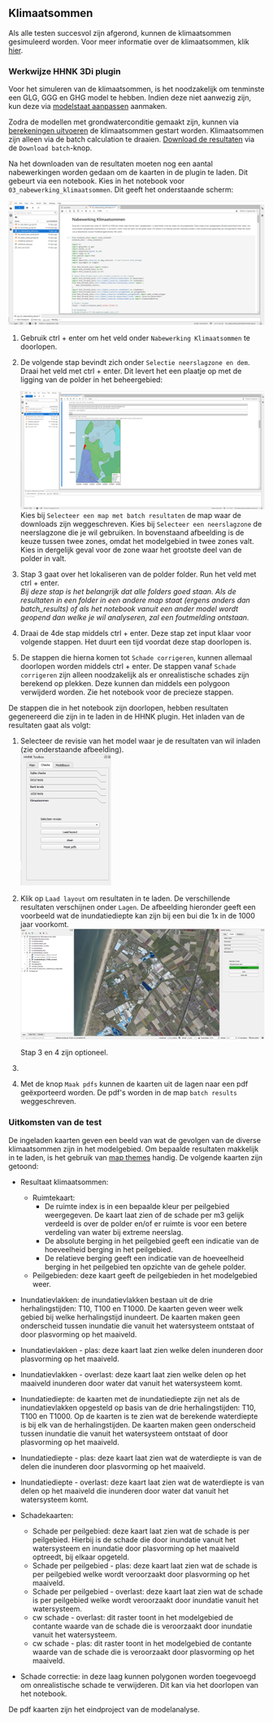 ## **Klimaatsommen**
Als alle testen succesvol zijn afgerond, kunnen de klimaatsommen gesimuleerd worden. Voor meer informatie over de klimaatsommen, klik [hier](..\3_achtergronden_en_uitgangspunten\g_achtergrond_klimaatsommen\1_achtergrond_klimaatsommen.md).

### **Werkwijze HHNK 3Di plugin**
Voor het simuleren van de klimaatsommen, is het noodzakelijk om tenminste een GLG, GGG en GHG model te hebben. Indien deze niet aanwezig zijn, kun deze via [modelstaat aanpassen](d_modelstaat_aanpassen.md) aanmaken.

Zodra de modellen met grondwaterconditie gemaakt zijn, kunnen via [berekeningen uitvoeren](e_berekeningen_uitvoeren.md) de klimaatsommen gestart worden. Klimaatsommen zijn alleen via de batch calculation te draaien. [Download de resultaten](f_downloaden_resultaten.md) via de ```Download batch```-knop.

Na het downloaden van de resultaten moeten nog een aantal nabewerkingen worden gedaan om de kaarten in de plugin te laden. Dit gebeurt via een notebook. Kies in het notebook voor ``03_nabewerking_klimaatsommen``. Dit geeft het onderstaande scherm:

![Alt text](../../images/2_werkwijze_bwn/g_klimaatsommen/1_nabewerking_klimaatsommen.png)

<!-- #TODO updaten tekst in notebook <span style="color:red"> BvL: tekst onder nabewerking klimaatsommen niet meer up to date? Ik kan de map 01. DAMO en HDB niet vinden. 01_source_data wel. </span>-->

1. Gebruik ctrl + enter om het veld onder ``Nabewerking Klimaatsommen`` te doorlopen. 
2. De volgende stap bevindt zich onder ``Selectie neerslagzone en dem``. Draai het veld met ctrl + enter. Dit levert het een plaatje op met de ligging van de polder in het beheergebied:

    ![Alt text](../../images/2_werkwijze_bwn/g_klimaatsommen/2_nabewerking_klimaatsommen.png)
    Kies bij ``Selecteer een map met batch resultaten`` de map waar de downloads zijn weggeschreven.
    Kies bij ``Selecteer een neerslagzone`` de neerslagzone die je wil gebruiken. In bovenstaand afbeelding is de keuze tussen twee zones, omdat het modelgebied in twee zones valt. Kies in dergelijk geval voor de zone waar het grootste deel van de polder in valt.
3. Stap 3 gaat over het lokaliseren van de polder folder. Run het veld  met ctrl + enter. <br>
*Bij deze stap is het belangrijk dat alle folders goed staan. Als de resultaten in een folder in een andere map staat (ergens anders dan batch_results) of als het notebook vanuit een ander model wordt geopend dan welke je wil analyseren, zal een foutmelding ontstaan.*
4. Draai de 4de stap middels ctrl + enter. Deze stap zet input klaar voor volgende stappen. Het duurt een tijd voordat deze stap doorlopen is. <br>
<!--*Het klaarzetten van de input kan alleen via de server van HHNK plaatsvinden.* Opmerking van Bart, is dat zo, nee toch?-->
5. De stappen die hierna komen tot ``Schade corrigeren``, kunnen allemaal doorlopen worden middels ctrl + enter. De stappen vanaf ``Schade corrigeren`` zijn alleen noodzakelijk als er onrealistische schades zijn berekend op plekken. Deze kunnen dan middels een polygoon verwijderd worden. Zie het notebook voor de precieze stappen.

De stappen die in het notebook zijn doorlopen, hebben resultaten gegenereerd die zijn in te laden in de HHNK plugin. Het inladen van de resultaten gaat als volgt:
1. Selecteer de revisie van het model waar je de resultaten van wil inladen (zie onderstaande afbeelding).<br>
![Alt text](../../images/3_achtergronden_en_uitgangspunten/g_klimaatsommen/1_inladen_checks_klimaatsommen.png)
2. Klik op ``Laad layout`` om resultaten in te laden. De verschillende resultaten verschijnen onder ``Lagen``. De afbeelding hieronder geeft een voorbeeld wat de inundatiediepte kan zijn bij een bui die 1x in de 1000 jaar voorkomt.<br>
![Alt text](../../images/3_achtergronden_en_uitgangspunten/g_klimaatsommen/2_inladen_checks_klimaatsommen.png)

    Stap 3 en 4 zijn optioneel.

3. <!-- TODO<span style="color:red"> BvL: TODO clean werkt niet </span>-->

4. Met de knop ``Maak pdfs`` kunnen de kaarten uit de lagen naar een pdf geëxporteerd worden. De pdf's worden in de map ``batch results`` weggeschreven. <!-- TODO<span style="color:red"> TODO: BvL: alle kaarten zijn hetzelfde... Is dit een bekende fout?</span>-->

### **Uitkomsten van de test**
De ingeladen kaarten geven een beeld van wat de gevolgen van de diverse klimaatsommen zijn in het modelgebied. Om bepaalde resultaten makkelijk in te laden, is het gebruik van [map themes](b_project_starten.md#5-map-themes) handig. De volgende kaarten zijn getoond:
* Resultaat klimaatsommen: 
    - Ruimtekaart: 
        - De ruimte index is in een bepaalde kleur per peilgebied weergegeven. De kaart laat zien of de schade per m3 gelijk verdeeld is over de polder en/of er ruimte is voor een betere verdeling van water bij extreme neerslag.
        - De absolute berging in het peilgebied geeft een indicatie van de hoeveelheid berging in het peilgebied.<br>
        - De relatieve berging geeft een indicatie van de hoeveelheid berging in het peilgebied ten opzichte van de gehele polder.
    - Peilgebieden: deze kaart geeft de peilgebieden in het modelgebied weer.

* Inundatievlakken: de inundatievlakken bestaan uit de drie herhalingstijden: T10, T100 en T1000. De kaarten geven weer welk gebied bij welke herhalingstijd inundeert. De kaarten maken geen onderscheid tussen inundatie die vanuit het watersysteem ontstaat of door plasvorming op het maaiveld. 

* Inundatievlakken - plas: deze kaart laat zien welke delen inunderen door plasvorming op het maaiveld.

* Inundatievlakken - overlast: deze kaart laat zien welke delen op het maaiveld inunderen door water dat vanuit het watersysteem komt.

* Inundatiediepte: de kaarten met de inundatiediepte zijn net als de inundatievlakken opgesteld op basis van de drie herhalingstijden: T10, T100 en T1000. Op de kaarten is te zien wat de berekende waterdiepte is bij elk van de herhalingstijden. De kaarten maken geen onderscheid tussen inundatie die vanuit het watersysteem ontstaat of door plasvorming op het maaiveld. 

* Inundatiediepte - plas: deze kaart laat zien wat de waterdiepte is van de delen die inunderen door plasvorming op het maaiveld.

* Inundatiediepte - overlast: deze kaart laat zien wat de waterdiepte is van delen op het maaiveld die inunderen door water dat vanuit het watersysteem komt.

<!-- TODO<span style="color:red"> BvL: *Waterstand genereert geen kaarten. Klopt dit?</span>-->

* Schadekaarten:
    - Schade per peilgebied: deze kaart laat zien wat de schade is per peilgebied. Hierbij is de schade die door inundatie vanuit het watersysteem en inundatie door plasvorming op het maaiveld optreedt, bij elkaar opgeteld.
    - Schade per peilgebied - plas: deze kaart laat zien wat de schade is per peilgebied welke wordt veroorzaakt door plasvorming op het maaiveld. 
    - Schade per peilgebied - overlast: deze kaart laat zien wat de schade is per peilgebied welke wordt veroorzaakt door inundatie vanuit het watersysteem. 
    - cw schade - overlast: dit raster toont in het modelgebied de contante waarde van de schade die is veroorzaakt door inundatie vanuit het watersysteem.
    - cw schade - plas: dit raster toont in het modelgebied de contante waarde van de schade die is veroorzaakt door plasvorming op het maaiveld.
    
* Schade correctie: in deze laag kunnen polygonen worden toegevoegd om onrealistische schade te verwijderen. Dit kan via het doorlopen van het notebook.

De pdf kaarten zijn het eindproject van de modelanalyse. 